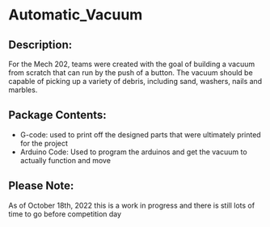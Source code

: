 # Automatic_Vacuum
## Description:
For the Mech 202, teams were created with the goal of building a vacuum from scratch that can run by the push of a button. The vacuum should be capable of picking up a variety of debris, including sand, washers, nails and marbles.

## Package Contents:
- G-code: used to print off the designed parts that were ultimately printed for the project
- Arduino Code: Used to program the arduinos and get the vacuum to actually function and move

## Please Note:
As of October 18th, 2022 this is a work in progress and there is still lots of time to go before competition day
